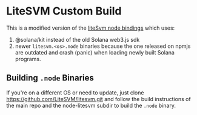# LiteSVM Custom Build

This is a modified version of the [liteSvm node bindings](https://github.com/LiteSVM/litesvm/tree/master/crates/node-litesvm) which uses:
1. @solana/kit instead of the old Solana web3.js sdk
2. newer `litesvm.<os>.node` binaries because the one released on npmjs are outdated and crash (panic) when loading newly built Solana programs.

## Building `.node` Binaries

If you're on a different OS or need to update, just clone https://github.com/LiteSVM/litesvm.git and follow the build instructions of the main repo and the node-litesvm subdir to build the `.node` binary.
